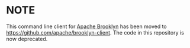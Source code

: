 # NOTE

This command line client for [Apache Brooklyn](https://brooklyn.apache.org) has been moved to https://github.com/apache/brooklyn-client. The code in this repository is now deprecated.


